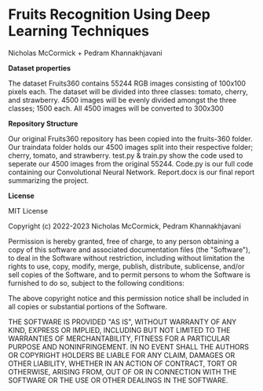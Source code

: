 # Fruits Recognition Using Deep Learning Techniques
Nicholas McCormick + Pedram Khannakhjavani

**Dataset properties**

The dataset Fruits360 contains 55244 RGB images consisting of 100x100 pixels each.
The dataset will be divided into three classes: tomato, cherry, and strawberry.
4500 images will be evenly divided amongst the three classes; 1500 each.
All 4500 images will be converted to 300x300 

**Repository Structure**

Our original Fruits360 repository has been copied into the fruits-360 folder.
Our traindata folder holds our 4500 images split into their respective folder; cherry, tomato, and strawberry.
test.py & train.py show the code used to seperate our 4500 images from the original 55244.
Code.py is our full code containing our Convolutional Neural Network.
Report.docx is our final report summarizing the project.

**License**

MIT License

Copyright (c) 2022-2023 Nicholas McCormick, Pedram Khannakhjavani

Permission is hereby granted, free of charge, to any person obtaining a copy of this software and associated documentation files (the "Software"), to deal in the Software without restriction, including without limitation the rights to use, copy, modify, merge, publish, distribute, sublicense, and/or sell copies of the Software, and to permit persons to whom the Software is furnished to do so, subject to the following conditions:

The above copyright notice and this permission notice shall be included in all copies or substantial portions of the Software.

THE SOFTWARE IS PROVIDED "AS IS", WITHOUT WARRANTY OF ANY KIND, EXPRESS OR IMPLIED, INCLUDING BUT NOT LIMITED TO THE WARRANTIES OF MERCHANTABILITY, FITNESS FOR A PARTICULAR PURPOSE AND NONINFRINGEMENT. IN NO EVENT SHALL THE AUTHORS OR COPYRIGHT HOLDERS BE LIABLE FOR ANY CLAIM, DAMAGES OR OTHER LIABILITY, WHETHER IN AN ACTION OF CONTRACT, TORT OR OTHERWISE, ARISING FROM, OUT OF OR IN CONNECTION WITH THE SOFTWARE OR THE USE OR OTHER DEALINGS IN THE SOFTWARE.
